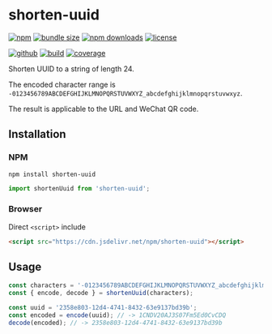 # shorten-uuid

[![npm][badge-version]][npm]
[![bundle size][badge-size]][bundlephobia]
[![npm downloads][badge-downloads]][npm]
[![license][badge-license]][license]


[![github][badge-issues]][github]
[![build][badge-build]][travis]
[![coverage][badge-coverage]][coveralls]


Shorten UUID to a string of length 24.

The encoded character range is `-0123456789ABCDEFGHIJKLMNOPQRSTUVWXYZ_abcdefghijklmnopqrstuvwxyz`.

The result is applicable to the URL and WeChat QR code.

## Installation

### NPM

```
npm install shorten-uuid
```

```js
import shortenUuid from 'shorten-uuid';
```

### Browser

Direct `<script>` include

```html
<script src="https://cdn.jsdelivr.net/npm/shorten-uuid"></script>
```

## Usage

```js
const characters = '-0123456789ABCDEFGHIJKLMNOPQRSTUVWXYZ_abcdefghijklmnopqrstuvwxyz' // default value
const { encode, decode } = shortenUuid(characters);

const uuid = '2358e803-12d4-4741-8432-63e9137bd39b';
const encoded = encode(uuid); // -> 1CNDV20AJ3S07Fm5Ed0CvCDQ
decode(encoded); // -> 2358e803-12d4-4741-8432-63e9137bd39b
```

[badge-version]: https://img.shields.io/npm/v/shorten-uuid.svg
[badge-downloads]: https://img.shields.io/npm/dt/shorten-uuid.svg
[npm]: https://www.npmjs.com/package/shorten-uuid

[badge-size]: https://img.shields.io/bundlephobia/minzip/shorten-uuid.svg
[bundlephobia]: https://bundlephobia.com/result?p=shorten-uuid

[badge-license]: https://img.shields.io/npm/l/shorten-uuid.svg
[license]: https://github.com/Cweili/shorten-uuid/blob/master/LICENSE

[badge-issues]: https://img.shields.io/github/issues/Cweili/shorten-uuid.svg
[github]: https://github.com/Cweili/shorten-uuid

[badge-build]: https://img.shields.io/travis/com/Cweili/shorten-uuid/master.svg
[travis]: https://travis-ci.com/Cweili/shorten-uuid

[badge-coverage]: https://img.shields.io/coveralls/github/Cweili/shorten-uuid/master.svg
[coveralls]: https://coveralls.io/github/Cweili/shorten-uuid?branch=master
